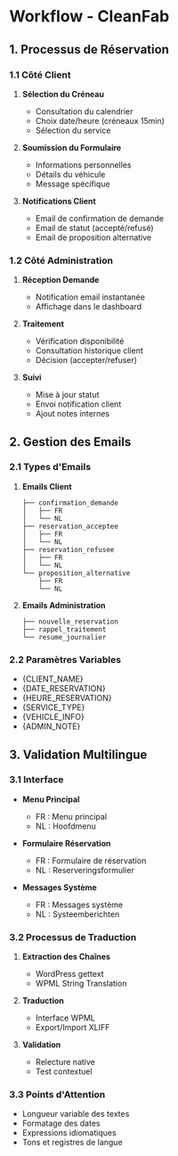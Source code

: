 # Workflow - CleanFab

## 1. Processus de Réservation
### 1.1 Côté Client
1. **Sélection du Créneau**
   - Consultation du calendrier
   - Choix date/heure (créneaux 15min)
   - Sélection du service

2. **Soumission du Formulaire**
   - Informations personnelles
   - Détails du véhicule
   - Message spécifique

3. **Notifications Client**
   - Email de confirmation de demande
   - Email de statut (accepté/refusé)
   - Email de proposition alternative

### 1.2 Côté Administration
1. **Réception Demande**
   - Notification email instantanée
   - Affichage dans le dashboard

2. **Traitement**
   - Vérification disponibilité
   - Consultation historique client
   - Décision (accepter/refuser)

3. **Suivi**
   - Mise à jour statut
   - Envoi notification client
   - Ajout notes internes

## 2. Gestion des Emails
### 2.1 Types d'Emails
1. **Emails Client**
   ```
   ├── confirmation_demande
   │   ├── FR
   │   └── NL
   ├── reservation_acceptee
   │   ├── FR
   │   └── NL
   ├── reservation_refusee
   │   ├── FR
   │   └── NL
   └── proposition_alternative
       ├── FR
       └── NL
   ```

2. **Emails Administration**
   ```
   ├── nouvelle_reservation
   ├── rappel_traitement
   └── resume_journalier
   ```

### 2.2 Paramètres Variables
- {CLIENT_NAME}
- {DATE_RESERVATION}
- {HEURE_RESERVATION}
- {SERVICE_TYPE}
- {VEHICLE_INFO}
- {ADMIN_NOTE}

## 3. Validation Multilingue
### 3.1 Interface
- **Menu Principal**
  * FR : Menu principal
  * NL : Hoofdmenu

- **Formulaire Réservation**
  * FR : Formulaire de réservation
  * NL : Reserveringsformulier

- **Messages Système**
  * FR : Messages système
  * NL : Systeemberichten

### 3.2 Processus de Traduction
1. **Extraction des Chaînes**
   - WordPress gettext
   - WPML String Translation

2. **Traduction**
   - Interface WPML
   - Export/Import XLIFF

3. **Validation**
   - Relecture native
   - Test contextuel

### 3.3 Points d'Attention
- Longueur variable des textes
- Formatage des dates
- Expressions idiomatiques
- Tons et registres de langue